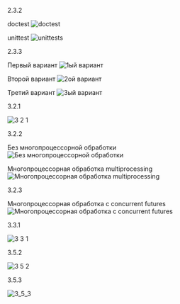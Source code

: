 2.3.2


doctest
![doctest](https://user-images.githubusercontent.com/117999903/208286029-dc726870-45ef-42a3-bc67-5753fb2869e2.jpg)


unittest
![unittests](https://user-images.githubusercontent.com/117999903/208287189-3174dac4-a5f0-4e25-bfc2-ad8bba0e0ae7.jpg)



2.3.3


Первый вариант
![1ый вариант](https://user-images.githubusercontent.com/117999903/208293172-6afc23f9-d6de-4e69-a0e6-8cf7d3a63edf.png)


Второй вариант
![2ой вариант](https://user-images.githubusercontent.com/117999903/208293191-33ecd8f0-8af5-4b30-8cde-14d0d7ed78fe.png)


Третий вариант
![3ый вариант](https://user-images.githubusercontent.com/117999903/208293249-04ab00fa-5963-4b87-8442-03c6b016bf1e.png)



3.2.1


![3 2 1](https://user-images.githubusercontent.com/117999903/208374841-718a41cb-d6c0-40eb-958c-aeaa0b99296b.png)



3.2.2


Без многопроцессорной обработки
![Без многопроцессорной обработки](https://user-images.githubusercontent.com/117999903/208649886-cc6f49a6-7e2d-4323-933d-5b13a7dda228.png)


Многопроцессорная обработка multiprocessing
![Многопроцессорная обработка multiprocessing](https://user-images.githubusercontent.com/117999903/208650029-4f49b027-fd06-46be-8782-64811ce504ba.png)



3.2.3


Многопроцессорная обработка с concurrent futures
![Многопроцессорная обработка с concurrent futures](https://user-images.githubusercontent.com/117999903/208650200-cf9412fd-67a0-4274-9c90-946695579582.png)



3.3.1


![3 3 1](https://user-images.githubusercontent.com/117999903/210107856-12607b02-de83-414b-bae6-11ef2955c853.png)



3.5.2


![3 5 2](https://user-images.githubusercontent.com/117999903/210126344-e5a15fa3-1949-4573-84e5-f4c369b1c819.png)



3.5.3



![3_5_3](https://user-images.githubusercontent.com/117999903/210126856-182505e0-d56f-44e5-95bf-c0481b73e145.png)
